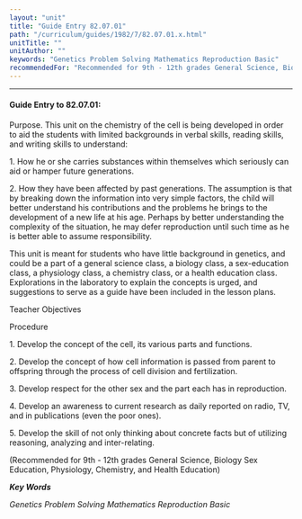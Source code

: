 ```yaml
---
layout: "unit"
title: "Guide Entry 82.07.01"
path: "/curriculum/guides/1982/7/82.07.01.x.html"
unitTitle: ""
unitAuthor: ""
keywords: "Genetics Problem Solving Mathematics Reproduction Basic"
recommendedFor: "Recommended for 9th - 12th grades General Science, Biology Sex Education, Physiology, Chemistry, and Health Education"
---
```

<body>
<hr/>
<h4>
Guide Entry to 82.07.01:
</h4>
Purpose.  This unit on the chemistry of the cell is being developed in order to aid the students with limited backgrounds in verbal skills, reading skills, and writing skills to understand:
<p>
1.  How he or she carries substances within themselves which seriously can aid or hamper future generations.
</p>
<p>
2.  How they have been affected by past generations.  The assumption is that by breaking down the information into very simple factors, the child will better understand his contributions and the problems he brings to the development of a new life at his age.  Perhaps by better understanding the complexity of the situation, he may defer reproduction until such time as he is better able to assume responsibility.
</p>
<p>
This unit is meant for students who have little background in genetics, and could be a part of a general science class, a biology class, a sex-education class, a physiology class, a chemistry class, or a health education class.  Explorations in the laboratory to explain the concepts is urged, and suggestions to serve as a guide have been included in the lesson plans.
</p>
<p>
Teacher Objectives
</p>
<p>
Procedure
</p>
<p>
1.  Develop the concept of the cell, its various parts and functions.
</p>
<p>
2.  Develop the concept of how cell information is passed from parent to offspring through the process of cell division and fertilization.
</p>
<p>
3.  Develop respect for the other sex and the part each has in reproduction.
</p>
<p>
4.  Develop an awareness to current research as daily reported on radio, TV, and in publications (even the poor ones).
</p>
<p>
5.  Develop the skill of not only thinking about concrete facts but of utilizing reasoning, analyzing and inter-relating.
</p>
<p>
(Recommended for 9th - 12th grades General Science, Biology Sex Education, Physiology, Chemistry, and Health Education)
</p>
<p>
<b>
<i>
Key Words
</i>
</b>
<br/>
</p>
<p>
<i>
Genetics Problem Solving Mathematics Reproduction Basic
</i>
</p>
</body>